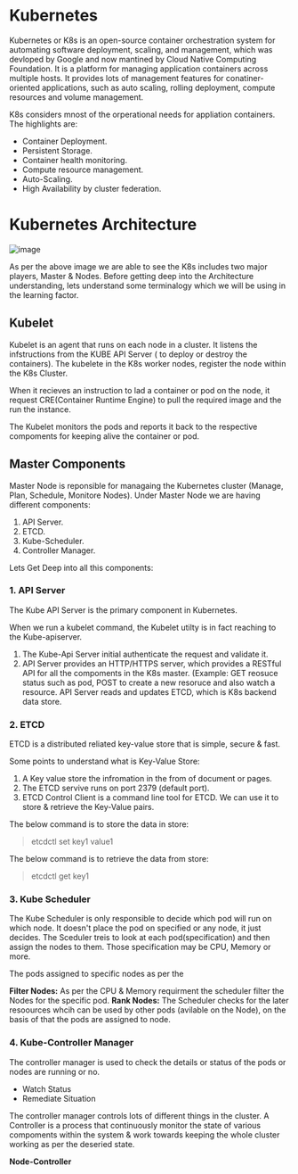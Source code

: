 # Kubernetes

Kubernetes or K8s is an open-source container orchestration system for automating software deployment, scaling, and management, which was devloped by Google and now mantined by Cloud Native Computing Foundation. It is a platform for managing application containers across multiple hosts. It provides lots of management features for conatiner-oriented applications, such as auto scaling, rolling deployment, compute resources and volume management. 

K8s considers mnost of the orperational needs for appliation containers. The highlights are:

 - Container Deployment.
 - Persistent Storage.
 - Container health monitoring.
 - Compute resource management.
 - Auto-Scaling.
 - High Availability by cluster federation. 

# Kubernetes Architecture

![image](https://github.com/CraftyCancer/Kubernetes/assets/113592437/bc3602c9-e986-4551-848f-be120e666f93)

As per the above image we are able to see the K8s includes two major players, Master & Nodes.
Before getting deep into the Architecture understanding, lets understand some terminalogy which we will be using in the learning factor.

## Kubelet

Kubelet is an agent that runs on each node in a cluster. It listens the infstructions from the KUBE API Server ( to deploy or destroy the containers). The kubelete in the K8s worker nodes, register the node within the K8s Cluster.

When it recieves an instruction to lad a container or pod on the node, it request CRE(Container Runtime Engine) to pull the required image and the run the instance. 

The Kubelet monitors the pods and reports it back to the respective compoments for keeping alive the container or pod. 

## Master Components

Master Node is reponsible for managaing the Kubernetes cluster (Manage, Plan, Schedule, Monitore Nodes).
Under Master Node we are having different components: 

1. API Server.
2. ETCD.
3. Kube-Scheduler.
4. Controller Manager.

Lets Get Deep into all this components: 

### 1. API Server

The Kube API Server is the primary component in Kubernetes.

When we run a kubelet command, the Kubelet utilty is in fact reaching to the Kube-apiserver.

1. The Kube-Api Server initial authenticate the request and validate it.
2. API Server provides an HTTP/HTTPS server, which provides a RESTful API for all the compoments in the K8s master. (Example: GET reosuce status such as pod, POST to create a new resoruce and also watch a resource. API Server reads and updates ETCD, which is K8s backend data store.

### 2. ETCD

ETCD is a distributed reliated key-value store that is simple, secure & fast.

Some points to understand what is Key-Value Store:
1. A Key value store the infromation in the from of document or pages.
2. The ETCD servive runs on port 2379 (default port).
3. ETCD Control Client is a command line tool for ETCD. We can use it to store & retrieve the Key-Value pairs. 

The below command is to store the data in store:
> etcdctl set key1 value1

The below command is to retrieve the data from store:
>etcdctl get key1 

### 3. Kube Scheduler

The Kube Scheduler is only responsible to decide which pod will run on which node. It doesn't place the pod on specified or any node, it just decides.
The Sceduler treis to look at each pod(specification) and then assign the nodes to them. Those specification may be CPU, Memory or more.

The pods assigned to specific nodes as per the 

**Filter Nodes:** As per the CPU & Memory requirment the scheduler filter the Nodes for the specific pod. 
**Rank Nodes:** The Scheduler checks for the later resoources whcih can be used by other pods (avilable on the Node), on the basis of that the pods are assigned to node.


### 4. Kube-Controller Manager

The controller manager is used to check the details or status of the pods or nodes are running or no. 

- Watch Status
- Remediate Situation

The controller manager controls lots of different things in the cluster. A Controller is a process that continuously monitor the state of various compoments within the system & work towards keeping the whole cluster working as per the deseried state.

**Node-Controller**
